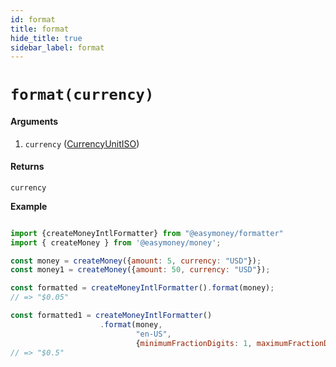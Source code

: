 ```yaml
---
id: format
title: format
hide_title: true
sidebar_label: format
---
```



# `format(currency)`

#### Arguments

1. `currency` ([CurrencyUnitISO](Description.md#currencyunitiso))

#### Returns

`currency` 


**Example**

```js

import {createMoneyIntlFormatter} from "@easymoney/formatter"
import { createMoney } from '@easymoney/money';

const money = createMoney({amount: 5, currency: "USD"});
const money1 = createMoney({amount: 50, currency: "USD"});

const formatted = createMoneyIntlFormatter().format(money);
// => "$0.05"

const formatted1 = createMoneyIntlFormatter()
                    .format(money,
                            "en-US", 
                            {minimumFractionDigits: 1, maximumFractionDigits: 1});
// => "$0.5"

```